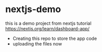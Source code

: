 # nextjs-demo
this is a demo project from nextjs tutorial https://nextjs.org/learn/dashboard-app/
- Creating this repo to store the app code
- uploading the files now
